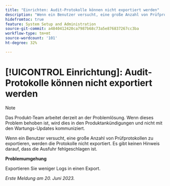 ```yaml
---
title: "Einrichten: Audit-Protokolle können nicht exportiert werden"
description: "Wenn ein Benutzer versucht, eine große Anzahl von Prüfprotokollen zu exportieren, werden die Protokolle nicht exportiert. Es gibt keinen Hinweis darauf, dass die Ausfuhr fehlgeschlagen ist."
hidefromtoc: true
feature: System Setup and Administration
source-git-commit: a4840412420ca7987b68c73a5e876837267cc3ba
workflow-type: tm+mt
source-wordcount: '101'
ht-degree: 32%

---
```



# [!UICONTROL Einrichtung]: Audit-Protokolle können nicht exportiert werden

>[!NOTE]
>
>Das Produkt-Team arbeitet derzeit an der Problemlösung. Wenn dieses Problem behoben ist, wird dies in den Produktankündigungen und nicht mit den Wartungs-Updates kommuniziert.

Wenn ein Benutzer versucht, eine große Anzahl von Prüfprotokollen zu exportieren, werden die Protokolle nicht exportiert. Es gibt keinen Hinweis darauf, dass die Ausfuhr fehlgeschlagen ist.

**Problemumgehung**

Exportieren Sie weniger Logs in einen Export.

_Erste Meldung am 20. Juni 2023._
